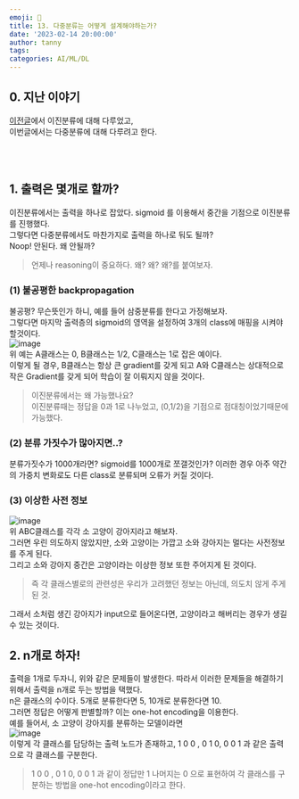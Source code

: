 ```yaml
---
emoji: 🔮
title: 13. 다중분류는 어떻게 설계해야하는가?
date: '2023-02-14 20:00:00'
author: tanny
tags: 
categories: AI/ML/DL
---
```


## 0. 지난 이야기
[이전글](https://tannybrown.github.io/ai/13/)에서 이진분류에 대해 다루었고,<br>
이번글에서는 다중분류에 대해 다루려고 한다.<br>

<br>
<br>

## 1. 출력은 몇개로 할까?
이진분류에서는 출력을 하나로 잡았다. sigmoid 를 이용해서 중간을 기점으로 이진분류를 진행했다.<br>
그렇다면 다중분류에서도 마찬가지로 출력을 하나로 둬도 될까?<br>
Noop! 안된다. 왜 안될까?
> 언제나 reasoning이 중요하다. 왜? 왜? 왜?를 붙여보자.

### (1) 불공평한 backpropagation
불공평? 무슨뜻인가 하니, 예를 들어 삼중분류를 한다고 가정해보자. <br>그렇다면 마지막 출력층의 sigmoid의 영역을 설정하여 3개의 class에 매핑을 시켜야 할것이다.<br>
![image](https://user-images.githubusercontent.com/121401159/218678225-edc36681-f12d-4d04-bf56-9e123016dc78.png)<br>
위 예는 A클래스는 0, B클래스는 1/2, C클래스는 1로 잡은 예이다.<br> 
이렇게 될 경우, B클래스는 항상 큰 gradient를 갖게 되고 A와 C클래스는 상대적으로 작은 Gradient를 갖게 되어 학습이 잘 이뤄지지 않을 것이다.
> 이진분류에서는 왜 가능했나요?<br>
> 이진분류때는 정답을 0과 1로 나누었고, (0,1/2)을 기점으로 점대칭이었기때문에 가능했다.

### (2) 분류 가짓수가 많아지면..?
분류가짓수가 1000개라면? sigmoid를 1000개로 쪼갤것인가? 이러한 경우 아주 약간의 가중치 변화로도 다른 class로 분류되며 오류가 커질 것이다.
<br>

### (3) 이상한 사전 정보
![image](https://user-images.githubusercontent.com/121401159/218679849-941e63b6-9386-4b9f-83db-00903615d746.png)
<br>
위 ABC클래스를 각각 소 고양이 강아지라고 해보자. <br>
그러면 우린 의도하지 않았지만, 소와 고양이는 가깝고 소와 강아지는 멀다는 사전정보를 주게 된다.<br>
그리고 소와 강아지 중간은 고양이라는 이상한 정보 또한 주어지게 된 것이다.<br>
> 즉 각 클래스별로의 관련성은 우리가 고려했던 정보는 아닌데, 의도치 않게 주게 된 것.

그래서 소처럼 생긴 강아지가 input으로 들어온다면, 고양이라고 해버리는 경우가 생길 수 있는 것이다.<br>


## 2. n개로 하자!
출력을 1개로 두자니, 위와 같은 문제들이 발생한다. 따라서 이러한 문제들을 해결하기 위해서 출력을 n개로 두는 방법을 택했다.<br>
n은 클래스의 수이다. 5개로 분류한다면 5, 10개로 분류한다면 10.<br>
그러면 정답은 어떻게 판별할까? 이는 one-hot encoding을 이용한다.<br>
예를 들어서, 소 고양이 강아지를 분류하는 모델이라면<br>
![image](https://user-images.githubusercontent.com/121401159/218682429-4a0a1f43-75dc-4672-bb57-a26c05dbd334.png)
<br>
이렇게 각 클래스를 담당하는 출력 노드가 존재하고, 1 0 0 , 0 1 0, 0 0 1 과 같은 출력으로 각 클래스를 구분한다.<br>
> 1 0 0 , 0 1 0, 0 0 1 과 같이 정답만 1 나머지는 0 으로 표현하여 각 클래스를 구분하는 방법을 one-hot encoding이라고 한다.



